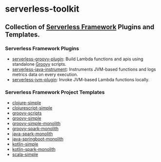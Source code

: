 # serverless-toolkit

## Collection of [Serverless Framework](https://serverless.com/) Plugins and Templates.

### Serverless Framework Plugins
- [serverless-groovy-plugin](plugins/serverless-groovy-plugin): Build Lambda functions and apis using standalone [Groovy](http://groovy-lang.org/) scripts. 
- [serverless-java-instrument](plugins/serverless-java-instrument): Instruments JVM-based functions and logs metrics data on every execution.
- [serverless-jvm-plugin](plugins/serverless-jvm-plugin): Invoke JVM-based Lambda functions locally.


### Serverless Framework Project Templates
- [clojure-simple](templates/clojure-simple)
- [clojurescript-simple](templates/clojurescript-simple)
- [groovy-scripts](templates/groovy-scripts)
- [groovy-simple](templates/groovy-simple)
- [groovy-simple-monolith](templates/groovy-simple-monolith)
- [groovy-spark-monolith](templates/groovy-spark-monolith)
- [java-spark-monolith](templates/java-spark-monolith)
- [java-springboot-monolith](templates/java-springboot-monolith)
- [kotlin-simple](templates/kotlin-simple)
- [kotlin-spark-monolith](templates/kotlin-spark-monolith)
- [scala-simple](templates/scala-simple)

